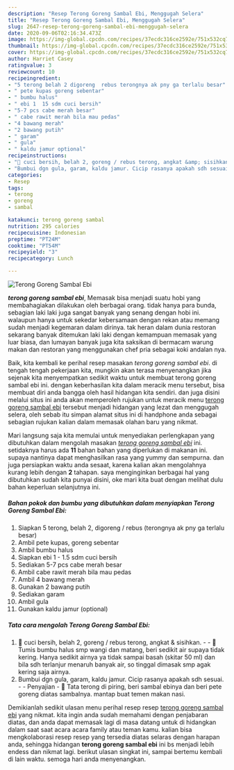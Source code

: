 ```yaml
---
description: "Resep Terong Goreng Sambal Ebi, Menggugah Selera"
title: "Resep Terong Goreng Sambal Ebi, Menggugah Selera"
slug: 2647-resep-terong-goreng-sambal-ebi-menggugah-selera
date: 2020-09-06T02:16:34.473Z
image: https://img-global.cpcdn.com/recipes/37ecdc316ce2592e/751x532cq70/terong-goreng-sambal-ebi-foto-resep-utama.jpg
thumbnail: https://img-global.cpcdn.com/recipes/37ecdc316ce2592e/751x532cq70/terong-goreng-sambal-ebi-foto-resep-utama.jpg
cover: https://img-global.cpcdn.com/recipes/37ecdc316ce2592e/751x532cq70/terong-goreng-sambal-ebi-foto-resep-utama.jpg
author: Harriet Casey
ratingvalue: 3
reviewcount: 10
recipeingredient:
- "5 terong belah 2 digoreng  rebus terongnya ak pny ga terlalu besar"
- " pete kupas goreng sebentar"
- " bumbu halus"
- " ebi 1  15 sdm cuci bersih"
- "5-7 pcs cabe merah besar"
- " cabe rawit merah bila mau pedas"
- "4 bawang merah"
- "2 bawang putih"
- " garam"
- " gula"
- " kaldu jamur optional"
recipeinstructions:
- "🌼 cuci bersih, belah 2, goreng / rebus terong, angkat &amp; sisihkan.  🌼 Tumis bumbu halus smp wangi dan matang, beri sedikit air supaya tidak kering. Hanya sedikit airnya ya tidak sampai basah (skitar 50 ml) dan bila sdh terlanjur menaruh banyak air, so tinggal dimasak smp agak kering saja airnya."
- "Bumbui dgn gula, garam, kaldu jamur. Cicip rasanya apakah sdh sesuai.  Penyajian 🌼 Tata terong di piring, beri sambal ebinya dan beri pete goreng diatas sambalnya. mantap buat temen makan nasi."
categories:
- Resep
tags:
- terong
- goreng
- sambal

katakunci: terong goreng sambal 
nutrition: 295 calories
recipecuisine: Indonesian
preptime: "PT24M"
cooktime: "PT54M"
recipeyield: "3"
recipecategory: Lunch

---
```



![Terong Goreng Sambal Ebi](https://img-global.cpcdn.com/recipes/37ecdc316ce2592e/751x532cq70/terong-goreng-sambal-ebi-foto-resep-utama.jpg)

<b><i>terong goreng sambal ebi</i></b>, Memasak bisa menjadi suatu hobi yang membahagiakan dilakukan oleh berbagai orang. tidak hanya para bunda, sebagian laki laki juga sangat banyak yang senang dengan hobi ini. walaupun hanya untuk sekedar kebersamaan dengan rekan atau memang sudah menjadi kegemaran dalam dirinya. tak heran dalam dunia restoran sekarang banyak ditemukan laki laki dengan kemampuan memasak yang luar biasa, dan lumayan banyak juga kita saksikan di bermacam warung makan dan restoran yang menggunakan chef pria sebagai koki andalan nya.

Baik, kita kembali ke perihal resep masakan <i>terong goreng sambal ebi</i>. di tengah tengah pekerjaan kita, mungkin akan terasa menyenangkan jika sejenak kita menyempatkan sedikit waktu untuk membuat terong goreng sambal ebi ini. dengan keberhasilan kita dalam meracik menu tersebut, bisa membuat diri anda bangga oleh hasil hidangan kita sendiri. dan juga disini melalui situs ini anda akan memperoleh rujukan untuk meracik menu <u>terong goreng sambal ebi</u> tersebut menjadi hidangan yang lezat dan menggugah selera, oleh sebab itu simpan alamat situs ini di handphone anda sebagai sebagian rujukan kalian dalam memasak olahan baru yang nikmat.




Mari langsung saja kita memulai untuk menyediakan perlengkapan yang dibutuhkan dalam mengolah masakan <u><i>terong goreng sambal ebi</i></u> ini. setidaknya harus ada <b>11</b> bahan bahan yang diperlukan di makanan ini. supaya nantinya dapat menghasilkan rasa yang yummy dan sempurna. dan juga persiapkan waktu anda sesaat, karena kalian akan mengolahnya kurang lebih dengan <b>2</b> tahapan. saya menginginkan berbagai hal yang dibutuhkan sudah kita punyai disini, oke mari kita buat dengan melihat dulu bahan keperluan selanjutnya ini.

<!--inarticleads1-->

##### Bahan pokok dan bumbu yang dibutuhkan dalam menyiapkan Terong Goreng Sambal Ebi:

1. Siapkan 5 terong, belah 2, digoreng / rebus (terongnya ak pny ga terlalu besar)
1. Ambil  pete kupas, goreng sebentar
1. Ambil  bumbu halus
1. Siapkan  ebi 1 - 1.5 sdm cuci bersih
1. Sediakan 5-7 pcs cabe merah besar
1. Ambil  cabe rawit merah bila mau pedas
1. Ambil 4 bawang merah
1. Gunakan 2 bawang putih
1. Sediakan  garam
1. Ambil  gula
1. Gunakan  kaldu jamur (optional)




<!--inarticleads2-->

##### Tata cara mengolah Terong Goreng Sambal Ebi:

1. 🌼 cuci bersih, belah 2, goreng / rebus terong, angkat &amp; sisihkan. -  - 🌼 Tumis bumbu halus smp wangi dan matang, beri sedikit air supaya tidak kering. Hanya sedikit airnya ya tidak sampai basah (skitar 50 ml) dan bila sdh terlanjur menaruh banyak air, so tinggal dimasak smp agak kering saja airnya.
1. Bumbui dgn gula, garam, kaldu jamur. Cicip rasanya apakah sdh sesuai. -  - Penyajian - 🌼 Tata terong di piring, beri sambal ebinya dan beri pete goreng diatas sambalnya. mantap buat temen makan nasi.




Demikianlah sedikit ulasan menu perihal resep resep <u>terong goreng sambal ebi</u> yang nikmat. kita ingin anda sudah memahami dengan penjabaran diatas, dan anda dapat memasak lagi di masa datang untuk di hidangkan dalam saat saat acara acara family atau teman kamu. kalian bisa mengkolaborasi resep resep yang tersedia diatas selaras dengan harapan anda, sehingga hidangan <b>terong goreng sambal ebi</b> ini bs menjadi lebih endess dan nikmat lagi. berikut ulasan singkat ini, sampai bertemu kembali di lain waktu. semoga hari anda menyenangkan.
